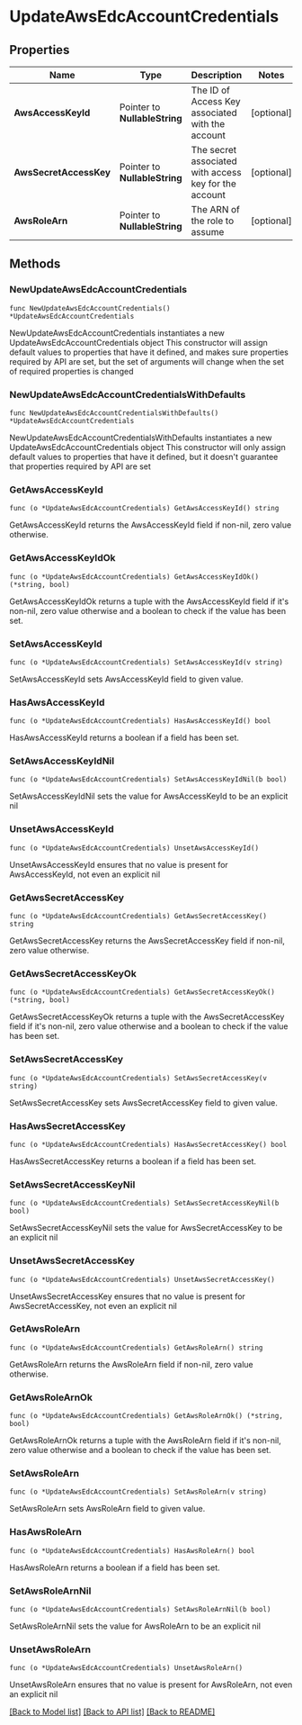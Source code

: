 # UpdateAwsEdcAccountCredentials

## Properties

Name | Type | Description | Notes
------------ | ------------- | ------------- | -------------
**AwsAccessKeyId** | Pointer to **NullableString** | The ID of Access Key associated with the account | [optional] 
**AwsSecretAccessKey** | Pointer to **NullableString** | The secret associated with access key for the account | [optional] 
**AwsRoleArn** | Pointer to **NullableString** | The ARN of the role to assume | [optional] 

## Methods

### NewUpdateAwsEdcAccountCredentials

`func NewUpdateAwsEdcAccountCredentials() *UpdateAwsEdcAccountCredentials`

NewUpdateAwsEdcAccountCredentials instantiates a new UpdateAwsEdcAccountCredentials object
This constructor will assign default values to properties that have it defined,
and makes sure properties required by API are set, but the set of arguments
will change when the set of required properties is changed

### NewUpdateAwsEdcAccountCredentialsWithDefaults

`func NewUpdateAwsEdcAccountCredentialsWithDefaults() *UpdateAwsEdcAccountCredentials`

NewUpdateAwsEdcAccountCredentialsWithDefaults instantiates a new UpdateAwsEdcAccountCredentials object
This constructor will only assign default values to properties that have it defined,
but it doesn't guarantee that properties required by API are set

### GetAwsAccessKeyId

`func (o *UpdateAwsEdcAccountCredentials) GetAwsAccessKeyId() string`

GetAwsAccessKeyId returns the AwsAccessKeyId field if non-nil, zero value otherwise.

### GetAwsAccessKeyIdOk

`func (o *UpdateAwsEdcAccountCredentials) GetAwsAccessKeyIdOk() (*string, bool)`

GetAwsAccessKeyIdOk returns a tuple with the AwsAccessKeyId field if it's non-nil, zero value otherwise
and a boolean to check if the value has been set.

### SetAwsAccessKeyId

`func (o *UpdateAwsEdcAccountCredentials) SetAwsAccessKeyId(v string)`

SetAwsAccessKeyId sets AwsAccessKeyId field to given value.

### HasAwsAccessKeyId

`func (o *UpdateAwsEdcAccountCredentials) HasAwsAccessKeyId() bool`

HasAwsAccessKeyId returns a boolean if a field has been set.

### SetAwsAccessKeyIdNil

`func (o *UpdateAwsEdcAccountCredentials) SetAwsAccessKeyIdNil(b bool)`

 SetAwsAccessKeyIdNil sets the value for AwsAccessKeyId to be an explicit nil

### UnsetAwsAccessKeyId
`func (o *UpdateAwsEdcAccountCredentials) UnsetAwsAccessKeyId()`

UnsetAwsAccessKeyId ensures that no value is present for AwsAccessKeyId, not even an explicit nil
### GetAwsSecretAccessKey

`func (o *UpdateAwsEdcAccountCredentials) GetAwsSecretAccessKey() string`

GetAwsSecretAccessKey returns the AwsSecretAccessKey field if non-nil, zero value otherwise.

### GetAwsSecretAccessKeyOk

`func (o *UpdateAwsEdcAccountCredentials) GetAwsSecretAccessKeyOk() (*string, bool)`

GetAwsSecretAccessKeyOk returns a tuple with the AwsSecretAccessKey field if it's non-nil, zero value otherwise
and a boolean to check if the value has been set.

### SetAwsSecretAccessKey

`func (o *UpdateAwsEdcAccountCredentials) SetAwsSecretAccessKey(v string)`

SetAwsSecretAccessKey sets AwsSecretAccessKey field to given value.

### HasAwsSecretAccessKey

`func (o *UpdateAwsEdcAccountCredentials) HasAwsSecretAccessKey() bool`

HasAwsSecretAccessKey returns a boolean if a field has been set.

### SetAwsSecretAccessKeyNil

`func (o *UpdateAwsEdcAccountCredentials) SetAwsSecretAccessKeyNil(b bool)`

 SetAwsSecretAccessKeyNil sets the value for AwsSecretAccessKey to be an explicit nil

### UnsetAwsSecretAccessKey
`func (o *UpdateAwsEdcAccountCredentials) UnsetAwsSecretAccessKey()`

UnsetAwsSecretAccessKey ensures that no value is present for AwsSecretAccessKey, not even an explicit nil
### GetAwsRoleArn

`func (o *UpdateAwsEdcAccountCredentials) GetAwsRoleArn() string`

GetAwsRoleArn returns the AwsRoleArn field if non-nil, zero value otherwise.

### GetAwsRoleArnOk

`func (o *UpdateAwsEdcAccountCredentials) GetAwsRoleArnOk() (*string, bool)`

GetAwsRoleArnOk returns a tuple with the AwsRoleArn field if it's non-nil, zero value otherwise
and a boolean to check if the value has been set.

### SetAwsRoleArn

`func (o *UpdateAwsEdcAccountCredentials) SetAwsRoleArn(v string)`

SetAwsRoleArn sets AwsRoleArn field to given value.

### HasAwsRoleArn

`func (o *UpdateAwsEdcAccountCredentials) HasAwsRoleArn() bool`

HasAwsRoleArn returns a boolean if a field has been set.

### SetAwsRoleArnNil

`func (o *UpdateAwsEdcAccountCredentials) SetAwsRoleArnNil(b bool)`

 SetAwsRoleArnNil sets the value for AwsRoleArn to be an explicit nil

### UnsetAwsRoleArn
`func (o *UpdateAwsEdcAccountCredentials) UnsetAwsRoleArn()`

UnsetAwsRoleArn ensures that no value is present for AwsRoleArn, not even an explicit nil

[[Back to Model list]](../README.md#documentation-for-models) [[Back to API list]](../README.md#documentation-for-api-endpoints) [[Back to README]](../README.md)


